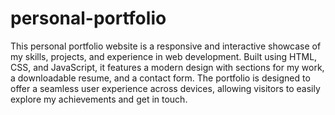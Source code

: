 # personal-portfolio
This personal portfolio website is a responsive and interactive showcase of my skills, projects, and experience in web development. Built using HTML, CSS, and JavaScript, it features a modern design with sections for my work, a downloadable resume, and a contact form. The portfolio is designed to offer a seamless user experience across devices, allowing visitors to easily explore my achievements and get in touch.

